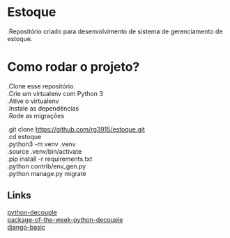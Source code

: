 # Estoque

.Repositório criado para desenvolvimento de sistema de gerenciamento de estoque.<br />

# Como rodar o projeto?

.Clone esse repositório.<br />
.Crie um virtualenv com Python 3<br />
.Ative o virtualenv<br />
.Instale as dependências<br />
.Rode as migrações<br />

.git clone https://github.com/rg3915/estoque.git<br />
.cd estoque<br />
.python3 -m venv .venv<br />
.source .venv/bin/activate<br />
.pip install -r requirements.txt<br />
.python contrib/env_gen.py<br />
.python manage.py migrate<br />

## Links

[python-decouple](https://github.com/henriquebastos/python-decouple)<br />
[package-of-the-week-python-decouple](https://simpleisbetterthancomplex.com/2015/11/26/package-of-the-week-python-decouple.html)<br />
[django-basic](https://github.com/rg3915/tutoriais/tree/master/django-basic)<br />